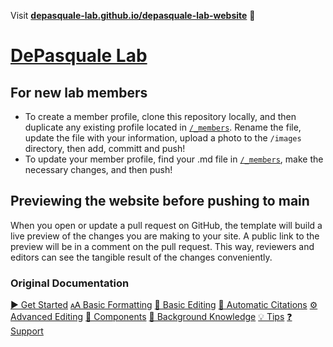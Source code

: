 Visit **[depasquale-lab.github.io/depasquale-lab-website](https://depasquale-lab.github.io/depasquale-lab-website)** 🚀

# [DePasquale Lab](https://depasquale-lab.github.io)

## For new lab members

- To create a member profile, clone this repository locally, and then duplicate any existing profile located in [`/_members`](https://github.com/depasquale-lab/depasquale-lab.github.io/tree/main/_members). Rename the file, update the file with your information, upload a photo to the `/images` directory, then add, committ and push!
- To update your member profile, find your .md file in [`/_members`](https://github.com/depasquale-lab/depasquale-lab.github.io/tree/main/_members), make the necessary changes, and then push!

## Previewing the website before pushing to main

When you open or update a pull request on GitHub, the template will build a live preview of the changes you are making to your site. A public link to the preview will be in a comment on the pull request. This way, reviewers and editors can see the tangible result of the changes conveniently.

### Original Documentation

[▶️ Get Started](https://github.com/greenelab/lab-website-template/wiki/Get-Started)
[🗚 Basic Formatting](https://github.com/greenelab/lab-website-template/wiki/Basic-Formatting)
[📝 Basic Editing](https://github.com/greenelab/lab-website-template/wiki/Basic-Editing)
[🤖 Automatic Citations](https://github.com/greenelab/lab-website-template/wiki/Automatic-Citations)
[⚙️ Advanced Editing](https://github.com/greenelab/lab-website-template/wiki/Advanced-Editing)
[🧱 Components](https://github.com/greenelab/lab-website-template/wiki/Components)
[🧠 Background Knowledge](https://github.com/greenelab/lab-website-template/wiki/Background-Knowledge)
[💡 Tips](https://github.com/greenelab/lab-website-template/wiki/Tips)
[❓ Support](https://github.com/greenelab/lab-website-template/wiki/Support)
